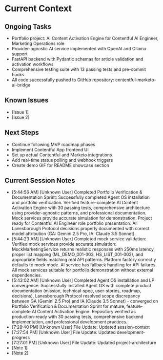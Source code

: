 # Current Context

## Ongoing Tasks

- Portfolio project: AI Content Activation Engine for Contentful AI Engineer, Marketing Operations role
- Provider-agnostic AI service implemented with OpenAI and Ollama support
- FastAPI backend with Pydantic schemas for article validation and activation workflows
- Comprehensive testing suite with 13 passing tests and pre-commit hooks
- All code successfully pushed to GitHub repository: contentful-marketo-ai-bridge
## Known Issues
- [Issue 1]
- [Issue 2]

## Next Steps

- Continue following MVP roadmap phases
- Implement Contentful App frontend UI
- Set up actual Contentful and Marketo integrations
- Add real-time status polling and webhook triggers
- Create demo GIF for README showcase section
## Current Session Notes

- [5:44:56 AM] [Unknown User] Completed Portfolio Verification & Documentation Sprint: Successfully completed Agent OS installation and portfolio verification. Verified feature-complete AI Content Activation Engine with 30 passing tests, comprehensive architecture using provider-agnostic patterns, and professional documentation. Mock services provide accurate simulation for demonstration. Project ready for Contentful AI Engineer role portfolio presentation. All Lanesborough Protocol decisions properly documented with correct model attribution (GA: Gemini 2.5 Pro, IA: Claude 3.5 Sonnet).
- [5:44:23 AM] [Unknown User] Completed mock service validation: Verified mock services provide accurate simulation: MockMarketingService returns realistic responses with 250ms latency, proper list mapping (ML_DEMO_001-003, HS_LIST_001-002), and appropriate fields matching real API patterns. Platform factory correctly defaults to mock mode. AI service has fallback handling for API failures. All mock services suitable for portfolio demonstration without external dependencies.
- [5:43:02 AM] [Unknown User] Completed Agent OS installation and LP convergence: Successfully installed Agent OS with complete product documentation (mission, technical-spec, user-stories, roadmap, decisions). Lanesborough Protocol resolved scope discrepancy between GA (Gemini 2.5 Pro) and IA (Claude 3.5 Sonnet) - converged on Portfolio Verification & Documentation Sprint for mature, feature-complete AI Content Activation Engine. Repository verified as production-ready with 30 passing tests, comprehensive backend implementation, and professional development practices.
- [7:28:40 PM] [Unknown User] File Update: Updated session-context
- [7:27:54 PM] [Unknown User] File Update: Updated development-progress
- [7:27:01 PM] [Unknown User] File Update: Updated project-architecture
- [Note 1]
- [Note 2]
